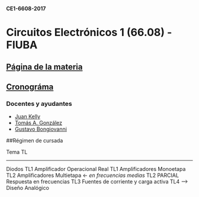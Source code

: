 **CE1-6608-2017**

# Circuitos Electrónicos 1 (66.08) - FIUBA

## [Página de la materia](http://www.lace.fi.uba.ar/c1/)
## [Cronográma](http://www.lace.fi.uba.ar/c1/estructura/Cronograma%206608_8606%201er%20cuatrimestre%202017.pdf)

### Docentes y ayudantes

* [Juan Kelly]()
* [Tomás A. González](tgonzalez@fi.uba.ar)
* [Gustavo Bongiovanni]()

##Régimen de cursada

  Tema                                                          TL
 ------------------------------------------------------   ------------
 Diodos                                                        TL1
 Amplificador Operacional Real                                 TL1
 Amplificadores Monoetapa                                      TL2
 Amplificadores Multietapa <- *en frecuencias medias*          TL2
 PARCIAL
 Respuesta en frecuencias                                      TL3
 Fuentes de corriente y carga activa
 TL4 --> Diseño Analógico

